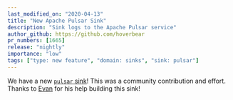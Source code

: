 ```yaml
---
last_modified_on: "2020-04-13"
title: "New Apache Pulsar Sink"
description: "Sink logs to the Apache Pulsar service"
author_github: https://github.com/hoverbear
pr_numbers: [1665]
release: "nightly"
importance: "low"
tags: ["type: new feature", "domain: sinks", "sink: pulsar"]
---
```


We have a new [`pulsar` sink][docs.sinks.pulsar]! This was a community
contribution and effort. Thanks to [Evan](https://github.com/leshow) for his
help building this sink!


[docs.sinks.pulsar]: /docs/reference/sinks/pulsar/
